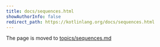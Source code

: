 ```yaml
---
title: docs/sequences.html
showAuthorInfo: false
redirect_path: https://kotlinlang.org/docs/sequences.html
---
```


The page is moved to [topics/sequences.md](docs/topics/sequences.md)
